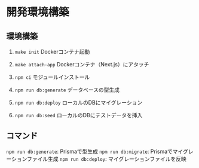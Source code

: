 # 開発環境構築

## 環境構築

1. `make init`
   Dockerコンテナ起動

2. `make attach-app`
   Dockerコンテナ（Next.js）にアタッチ

3. `npm ci`
   モジュールインストール

4. `npm run db:generate`
   データベースの型生成

5. `npm run db:deploy`
   ローカルのDBにマイグレーション

6. `npm run db:seed`
   ローカルのDBにテストデータを挿入

## コマンド

`npm run db:generate`: Prismaで型生成
`npm run db:migrate`: Prismaでマイグレーションファイル生成
`npm run db:deploy`: マイグレーションファイルを反映
